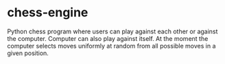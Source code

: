 # chess-engine

Python chess program where users can play against each other or against the computer. Computer can also play against itself. At the moment the computer selects moves uniformly at random from all possible moves in a given position.
